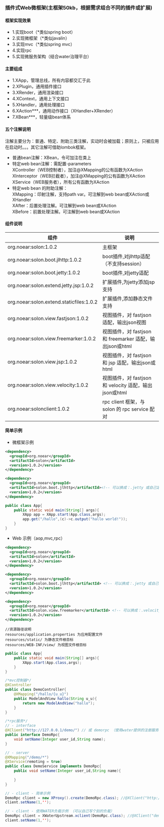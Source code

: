 
### 插件式Web微框架(主框架50kb，根据需求组合不同的插件或扩展)
#### 框架实现效果
* 1.实现boot（*类似spring boot）
* 2.实现微框架（*类似javalin）
* 3.实现mvc（*类似spring mvc）
* 4.实现rpc
* 5.实现微服务架构（结合water治理平台）
#### 主要组成
* 1.XApp，管理总线，所有内容都交汇于此
* 2.XPlugin，通用插件接口
* 3.XRender，通用渲染接口
* 4.XContext，通用上下文接口
* 5.XHandler，通用处理接口
* 6.XAction***，通用动作接口（XHandler+XRender）
* 7.XBean***，轻量级bean体系
#### 五个注解说明
注解主要分为：普通、特定、附助三类注解，实动时会被加载；原则上，只被应用在启动时。。。其它注解可借助lombok框架。
* 普通bean注解：XBean，令可加注在类上
* 特定web bean注解：需配置-parameters<br/>
XController（WEB控制者），加注@XMapping的公有函数为XAction<br/>
XInterceptor（WEB拦截者），加注@XMapping的公有函数为XAction<br/> 
XService（WEB服务者），所有公有函数为XAction<br/>
* 特定web bean 的附助注解：<br/>
XMapping：印射注解，支持path var。可注解到web bean或XAction或XHandler<br/>
XAfter：后置处理注解。可注解到web bean或XAction<br/>
XBefore：前置处理注解。可注解到web bean或XAction<br/>

#### 组件说明
| 组件 | 说明 |
| --- | --- |
| org.noear:solon:1.0.2 | 主框架 |
| org.noear:solon.boot.jlhttp:1.0.2 | boot插件,对jlhttp适配（不支持session） |
| org.noear:solon.boot.jetty:1.0.2 | boot插件,对jetty适配 |
| org.noear:solon.extend.jetty.jsp:1.0.2 | 扩展插件,为jetty添加jsp支持 |
| org.noear:solon.extend.staticfiles:1.0.2 | 扩展插件,添加静态文件支持 |
| org.noear:solon.view.fastjson:1.0.2 | 视图插件，对 fastjson 适配，输出json视图 |
| org.noear:solon.view.freemarker:1.0.2 | 视图插件，对 fastjson 和 freemarker 适配，输出json或html |
| org.noear:solon.view.jsp:1.0.2 | 视图插件，对 fastjson 和 jsp 适配，输出json或html |
| org.noear:solon.view.velocity:1.0.2 | 视图插件，对 fastjson 和 velocity 适配，输出json或html |
| org.noear:solonclient:1.0.2 | rpc client 框架，与solon 的 rpc service 配对 |

#### 简单示例
* 微框架示例
```xml
<dependency>
  <groupId>org.noear</groupId>
  <artifactId>solon</artifactId>
  <version>1.0.2</version>
</dependency>

<dependency>
  <groupId>org.noear</groupId>
  <artifactId>solon.boot.jlhttp</artifactId><!-- 可以换成：.jetty 或自己定义个插件 -->
  <version>1.0.2</version>
</dependency>
```
```java
public class App{
    public static void main(String[] args){
        XApp app = XApp.start(App.class,args);
        app.get("/hallo",(c)->c.output("hallo world!"));
    }
}
```
* Web 示例（aop,mvc,rpc）
```xml
<dependency>
  <groupId>org.noear</groupId>
  <artifactId>solon</artifactId>
  <version>1.0.2</version>
</dependency>

<dependency>
  <groupId>org.noear</groupId>
  <artifactId>solon.boot.jlhttp</artifactId> <!-- 可以换成：.jetty 或自己定义个插件 -->
  <version>1.0.2</version>
</dependency>

<dependency>
  <groupId>org.noear</groupId>
  <artifactId>solon.view.freemarker</artifactId> <!-- 可以换成：.velocity 或 .jsp 或自己定义个插件 -->
  <version>1.0.2</version>
</dependency>
```
```
//资源路径说明
resources/application.properties 为应用配置文件
resources/static/ 为静态文件根目标
resources/WEB-INF/view/ 为视图文件根目标
```
```java
public class App{
    public static void main(String[] args){
        XApp.start(App.class,args);
    }
}

/*mvc控制器*/
@XController
public class DemoController{
    @XMapping("/hallo/{u_u}")
    public ModelAndView hallo(String u_u){
        return new ModelAndView("hallo");
    }
}

/*rpc服务*/ 
// - interface
@XClient("http://127.0.0.1/demo/") // 或 demorpc （使用water提供的注册服务；当然也可以改成别的...）
public interface DemoRpc{
    void setName(Integer user_id,String name);
}

// - server
@XMapping("/demo/*")
@XService(remoting = true)
public class DemoService implements DemoRpc{
    public void setName(Integer user_id,String name){
        
    }
}

// - client - 简单示例
DemoRpc client = new XProxy().create(DemoRpc.class); //@XClient("http://127.0.0.1/demo/")
client.setName(1,'');

// - client - 使用WATER负载示例 （可以自己写个别的负载）
DemoRpc client = XWaterUpstream.xclient(DemoRpc.class); //@XClient("demorpc")
client.setName(1,'');
```
